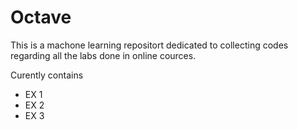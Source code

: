 # Octave

This is a machone learning repositort dedicated to collecting codes regarding all the labs done in online cources.

Curently contains 
 - EX 1
 - EX 2
 - EX 3